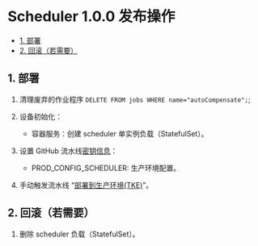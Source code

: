 # Scheduler 1.0.0 发布操作<!-- omit in toc -->

- [1. 部署](#1-部署)
- [2. 回滚（若需要）](#2-回滚若需要)

## 1. 部署

1. 清理废弃的作业程序 `DELETE FROM jobs WHERE name="autoCompensate";`;

2. 设备初始化：

   - 容器服务：创建 scheduler 单实例负载（StatefulSet）。

3. 设置 GitHub 流水线[密钥信息](https://github.com/organizations/fooins/settings/secrets/actions)：

   - PROD_CONFIG_SCHEDULER: 生产环境配置。

4. 手动触发流水线 “[部署到生产环境(TKE)](https://github.com/fooins/scheduler/actions/workflows/deploy-to-prod-tke.yaml)”。

## 2. 回滚（若需要）

1. 删除 scheduler 负载（StatefulSet）。
